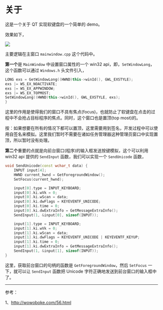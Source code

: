 # 关于

这是一个关于 QT 实现软键盘的一个简单的 demo。

效果如下，

![](https://i.postimg.cc/dVpQrqRy/Animation.gif)

主要逻辑在主窗口 `mainwindow.cpp` 这个代码中。

**第一个**是 `MainWindow` 中设置窗口属性的一个 win32 api，即，`SetWindowLong`，这个函数可以通过 `Windows.h` 头文件引入，

```cpp
LONG exs = GetWindowLong((HWND)this->winId(), GWL_EXSTYLE);
exs |= WS_EX_NOACTIVATE;
exs |= WS_EX_APPWINDOW;
exs |= WS_EX_TOPMOST;
SetWindowLong((HWND)this->winId(), GWL_EXSTYLE, exs);
}
```

这里的作用是使得我们的窗口不具有焦点(focus)，也就防止了软键盘在点击的过程中不会抢占目标程序的焦点。同时，这个窗口也是置顶(top most)的。

按：如果想要在所有的情况下都可以置顶，这里需要用到签名，开发过程中可以使用自签名来模拟。这里我们暂时不需要在诸如任务管理器这种管理员窗口中实现置顶，所以暂时没有处理。

**第二个**重要的点就是向前台窗口(程序)的输入框发送按键模拟，这个可以利用 win32 api 提供的 `SendInput` 函数，我们可以实现一个 `SendUnicode` 函数，

```cpp
void SendUnicode(const wchar_t data) {
    INPUT input[4];
    HWND current_hwnd = GetForegroundWindow();
    SetFocus(current_hwnd);

    input[0].type = INPUT_KEYBOARD;
    input[0].ki.wVk = 0;
    input[0].ki.wScan = data;
    input[0].ki.dwFlags = KEYEVENTF_UNICODE;
    input[0].ki.time = 0;
    input[0].ki.dwExtraInfo = GetMessageExtraInfo();
    SendInput(1, &input[0], sizeof(INPUT));

    input[1].type = INPUT_KEYBOARD;
    input[1].ki.wVk = 0;
    input[1].ki.wScan = data;
    input[1].ki.dwFlags = KEYEVENTF_UNICODE | KEYEVENTF_KEYUP;
    input[1].ki.time = 0;
    input[1].ki.dwExtraInfo = GetMessageExtraInfo();
    SendInput(1, &input[1], sizeof(INPUT));
}
```

这里，获取前台窗口的句柄的函数是 `GetForegroundWindow`，然后 `SetFocus` 一下，就可以让 `SendInput` 函数把 Unicode 字符正确地发送到前台窗口的输入框中了。

------

参考：

1、<http://wowoboke.com/56.html>

